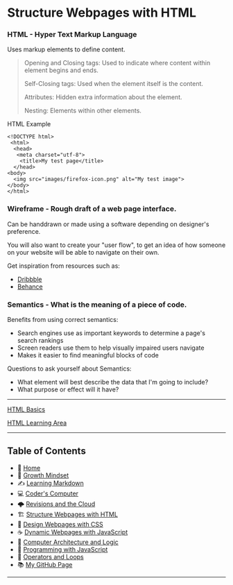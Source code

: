 
# Structure Webpages with HTML

 ### HTML - Hyper Text Markup Language
 
  Uses markup elements to define content. 
   > Opening and Closing tags: Used to indicate where content within element begins and ends.
   > 
   > Self-Closing tags: Used when the element itself is the content. 
   > 
   > Attributes: Hidden extra information about the element.
   > 
   > Nesting: Elements within other elements. 


HTML Example 


    <!DOCTYPE html>
     <html>
      <head>
       <meta charset="utf-8">
        <title>My test page</title>
      </head>
    <body>
      <img src="images/firefox-icon.png" alt="My test image">
    </body>
    </html>


 ### Wireframe - Rough draft of a web page interface. 
  
  Can be handdrawn or made using a software depending on designer's preference. 
  
  You will also want to create your "user flow",  to get an idea of how someone on your website will   be able to navigate on their own. 
  
  Get inspiration from resources such as:
   * [Dribbble](https://dribbble.com/)
   * [Behance](https://www.behance.net/) 
 
 
 ### Semantics - What is the **meaning** of a piece of code.  
   
   Benefits from using correct semantics: 
   * Search engines use as important keywords to determine a page's search rankings
   * Screen readers use them to help visually impaired users navigate
   * Makes it easier to find meaningful blocks of code
  
  Questions to ask yourself about Semantics: 
   * What element will best describe the data that I'm going to include?
   * What purpose or effect will it have? 

_____


[HTML Basics](https://mzl.la/36R0pO0)

[HTML Learning Area](https://developer.mozilla.org/en-US/docs/Learn/HTML)


 




_____
 
## **Table of Contents**
- 🏡 [Home](/README.md)
- 💭 [Growth Mindset](/growthmindset.md)
- ✍️ [Learning Markdown](/learningmarkdown.md)
- 💻 [Coder's Computer](/coderscomputer.md)
- 🌩️ [Revisions and the Cloud](/revisionscloud.md)
- 🏗️ [Structure Webpages with HTML](/.md)
- 🎨 [Design Webpages with CSS](/.md)
- ☕ [Dynamic Webpages with JavaScript](/.md)
- 🧮 [Computer Architecture and Logic](/.md)
- 🌵 [Programming with JavaScript](/.md)
- 🤖 [Operators and Loops](/.md)
- 📚 [My GitHub Page](https://github.com/mistidinzy)

_____
